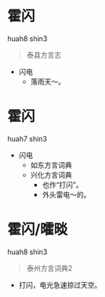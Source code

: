 # 霍闪
huah8 shin3
> 泰县方言志
- 闪电
  - 落雨天～。

# 霍闪
huah7 shin3
+ 闪电
  * 如东方言词典
  * 兴化方言词典
    + 也作“打闪”。
    - 外头雷电～的。


# 霍闪/曤晱
huah8 shin3
> 泰州方言词典2
- 打闪，电光急速掠过天空。